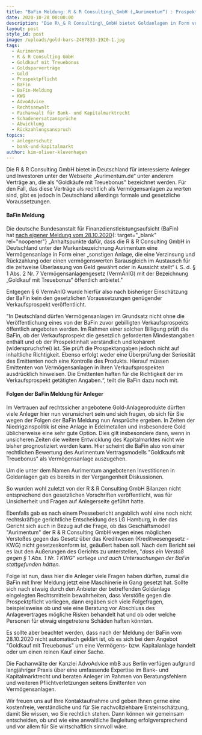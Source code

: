 ```yaml
---
title: "BaFin Meldung: R & R Consulting\_GmbH („Aurimentum“) : Prospektpflicht bei Gold-Vermögensanlage nicht beachtet"
date: 2020-10-28 00:00:00
description: "Die R\_& R Consulting\_GmbH bietet Goldanlagen in Form von Verträgen an, die als \"Goldkäufe mit Treuebonus\" bezeichnet werden. Nun gibt es eine BaFin-Meldung, die auf einen möglichen Verstoß gegen die Prospektpflichten hinweist."
layout: post
style_id: post
image: /uploads/gold-bars-2467833-1920-1.jpg
tags:
  - Aurimentum
  - R & R Consulting GmbH
  - Goldkauf mit Treuebonus
  - Goldsparverträge
  - Gold
  - Prospektpflicht
  - BaFin
  - BaFin-Meldung
  - KWG
  - AdvoAdvice
  - Rechtsanwalt
  - Fachanwalt für Bank- und Kapitalmarktrecht
  - Schadenersatzansprüche
  - Abwicklung
  - Rückzahlungsanspruch
topics:
  - anlegerschutz
  - bank-und-kapitalmarkt
author: kim-oliver-klevenhagen
---
```


Die R & R Consulting GmbH bietet in Deutschland für interessierte Anleger und Investoren unter der Webseite „Aurimentum.de“ unter anderem Verträge an, die als "Goldkäufe mit Treuebonus" bezeichnet werden. Für den Fall, das diese Verträge als rechtlich als Vermögensanlagen zu werten sind, gibt es jedoch in Deutschland allerdings formale und gesetzliche Voraussetzungen.

#### BaFin Meldung

Die deutsche Bundesanstalt für Finanzdienstleistungsaufsicht (BaFin) hat&nbsp;[nach eigener Meldung vom 28.10.2020](https://www.bafin.de/SharedDocs/Veroeffentlichungen/DE/Verbrauchermitteilung/weitere/2020/meldung_201028_R_u_R_Consulting_GmbH.html){: target="_blank" rel="noopener"}&nbsp;„Anhaltspunkte dafür, dass die R & R Consulting GmbH in Deutschland unter der Markenbezeichnung Aurimentum eine Vermögensanlage in Form einer „sonstigen Anlage, die eine Verzinsung und Rückzahlung oder einen vermögenswerten Barausgleich im Austausch für die zeitweise Überlassung von Geld gewährt oder in Aussicht stellt“ i. S. d. &sect; 1 Abs. 2 Nr. 7 Vermögensanlagengesetz (VermAnlG) mit der Bezeichnung „Goldkauf mit Treuebonus“ öffentlich anbietet."

Entgegen &sect; 6 VermAnlG wurde hierfür also nach bisheriger Einschätzung der BaFin kein den gesetzlichen Voraussetzungen genügender Verkaufsprospekt veröffentlicht.

"In Deutschland dürfen Vermögensanlagen im Grundsatz nicht ohne die Veröffentlichung eines von der BaFin zuvor gebilligten Verkaufsprospekts öffentlich angeboten werden. Im Rahmen einer solchen Billigung prüft die BaFin, ob der Verkaufsprospekt die gesetzlich geforderten Mindestangaben enthält und ob der Prospektinhalt verständlich und kohärent (widerspruchsfrei) ist. Sie prüft die Prospektangaben jedoch nicht auf inhaltliche Richtigkeit. Ebenso erfolgt weder eine Überprüfung der Seriosität des Emittenten noch eine Kontrolle des Produkts. Hierauf müssen Emittenten von Vermögensanlagen in ihren Verkaufsprospekten ausdrücklich hinweisen. Die Emittenten haften für die Richtigkeit der im Verkaufsprospekt getätigten Angaben.“, teilt die BaFin dazu noch mit.

#### Folgen der BaFin Meldung für Anleger

Im Vertrauen auf rechtssicher angebotene Gold-Anlageprodukte dürften viele Anleger hier nun verunsichert sein und sich fragen, ob sich für Sie wegen der Folgen der BaFin Meldung nun Ansprüche ergeben. In Zeiten der Niedrigzinspolitik ist eine Anlage in Edelmetallen und insbesondere Gold üblicherweise eine sehr gute Option. Dies gilt insbesondere dann, wenn in unsicheren Zeiten die weitere Entwicklung des Kapitalmarktes nicht wie bisher prognostiziert werden kann. Hier scheint die BaFin also von einer rechtlichen Bewertung des Aurimentum Vertragsmodells "Goldkaufs mit Treuebonus" als Vermögensanlage auszugehen.

Um die unter dem Namen Aurimentum angebotenen Investitionen in Goldanlagen gab es bereits in der Vergangenheit Diskussionen.

So wurden wohl zuletzt von der R & R Consulting GmbH Bilanzen nicht entsprechend den gesetzlichen Vorschriften veröffentlicht, was für Unsicherheit und Fragen auf Anlegerseite geführt hatte.

Ebenfalls gab es nach einem Pressebericht angeblich wohl eine noch nicht rechtskräftige gerichtliche Entscheidung des LG Hamburg, in der das Gericht sich auch in Bezug auf die Frage, ob das Geschäftsmodell "Aurimentum" der R & R Consulting GmbH wegen eines möglichen Versto&szlig;es gegen das Gesetz über das Kreditwesen (Kreditwesengesetz - KWG) nicht gesetzeskonform ist, geäu&szlig;ert haben soll. Nach dem Bericht sei es laut den Äu&szlig;erungen des Gerichts zu unterstellen, "*dass ein Versto&szlig; gegen &sect; 1 Abs. 1 Nr. 1 KWG" vorliege und auch Untersuchungen der BaFin stattgefunden hätten.*

Folge ist nun, dass hier die Anleger viele Fragen haben dürften, zumal die BaFin mit Ihrer Meldung jetzt eine Maschinerie in Gang gesetzt hat. Sollte sich nach etwaig durch den Anbieter der betreffenden Goldanlage eingelegten Rechtsmitteln bewahrheiten, dass Verstö&szlig;e gegen die Prospektpflicht vorliegen, dann ergäben sich viele Folgefragen, beispielsweise ob und wie eine Beratung vor Abschluss des Anlagevertrages mögliche Risken behandelt hat und ob oder welche Personen für etwaig eingetretene Schäden haften könnten.

Es sollte aber beachtet werden, dass nach der Meldung der BaFin vom 28.10.2020 nicht automatisch geklärt ist, ob es sich bei dem Angebot "Goldkauf mit Treuebonus" um eine Vermögens- bzw. Kapitalanlage handelt oder um einen reinen Kauf einer Sache.&nbsp;

Die Fachanwälte der Kanzlei AdvoAdvice mbB aus Berlin verfügen aufgrund langjähriger Praxis über eine umfassende Expertise im Bank- und Kapitalmarktrecht und beraten Anleger im Rahmen von Beratungsfehlern und weiteren Pflichtverletzungen seitens Emittenten von Vermögensanlagen.&nbsp;

Wir freuen uns auf Ihre Kontaktaufnahme und geben Ihnen gerne eine kostenfreie, verständliche und für Sie nachvollziehbare Ersteinschätzung, damit Sie wissen, wo Sie rechtlich stehen. Dann können wir gemeinsam entscheiden, ob und wie eine anwaltliche Begleitung erfolgversprechend und vor allem für Sie wirtschaftlich sinnvoll wäre.